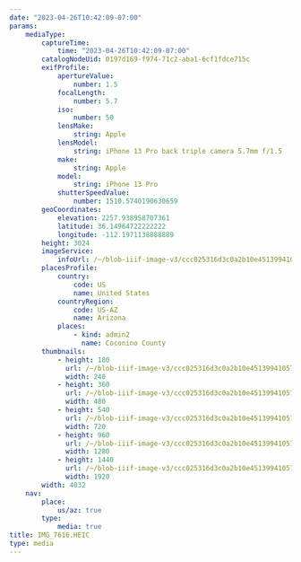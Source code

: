 ```yaml
---
date: "2023-04-26T10:42:09-07:00"
params:
    mediaType:
        captureTime:
            time: "2023-04-26T10:42:09-07:00"
        catalogNodeUid: 0197d169-f974-71c2-aba1-6cf1fdce715c
        exifProfile:
            apertureValue:
                number: 1.5
            focalLength:
                number: 5.7
            iso:
                number: 50
            lensMake:
                string: Apple
            lensModel:
                string: iPhone 13 Pro back triple camera 5.7mm f/1.5
            make:
                string: Apple
            model:
                string: iPhone 13 Pro
            shutterSpeedValue:
                number: 1510.5740190630659
        geoCoordinates:
            elevation: 2257.938958707361
            latitude: 36.14964722222222
            longitude: -112.1971138888889
        height: 3024
        imageService:
            infoUrl: /~/blob-iiif-image-v3/ccc025316d3c0a2b10e45139941057d053bfab32ec0feb4cd77db70e8e332e88/info.json
        placesProfile:
            country:
                code: US
                name: United States
            countryRegion:
                code: US-AZ
                name: Arizona
            places:
                - kind: admin2
                  name: Coconino County
        thumbnails:
            - height: 180
              url: /~/blob-iiif-image-v3/ccc025316d3c0a2b10e45139941057d053bfab32ec0feb4cd77db70e8e332e88/full/240%2C180/0/default.jpg
              width: 240
            - height: 360
              url: /~/blob-iiif-image-v3/ccc025316d3c0a2b10e45139941057d053bfab32ec0feb4cd77db70e8e332e88/full/480%2C360/0/default.jpg
              width: 480
            - height: 540
              url: /~/blob-iiif-image-v3/ccc025316d3c0a2b10e45139941057d053bfab32ec0feb4cd77db70e8e332e88/full/720%2C540/0/default.jpg
              width: 720
            - height: 960
              url: /~/blob-iiif-image-v3/ccc025316d3c0a2b10e45139941057d053bfab32ec0feb4cd77db70e8e332e88/full/1280%2C960/0/default.jpg
              width: 1280
            - height: 1440
              url: /~/blob-iiif-image-v3/ccc025316d3c0a2b10e45139941057d053bfab32ec0feb4cd77db70e8e332e88/full/1920%2C1440/0/default.jpg
              width: 1920
        width: 4032
    nav:
        place:
            us/az: true
        type:
            media: true
title: IMG_7616.HEIC
type: media
---
```

